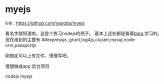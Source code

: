 myejs
=====
link : https://github.com/yaogdu/myejs


看名字就知道啦，这是个练习nodejs的例子。
基本上这些都是看着<a href="http://blog.fens.me/series-nodejs/" target="_blank" title="http://blog.fens.me/series-nodejs/">blog </a> 学习的。
现在用到的主要有
##expressjs ,grunt,log4js,cluster,mysql,node-orm,passportjs

刚搞定可以上传文件，慢慢写吧。

慢慢做成app 后台项目

nodejs myejs

